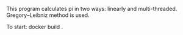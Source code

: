 This program calculates pi in two ways: linearly and multi-threaded.
Gregory–Leibniz method is used.

To start: docker build .